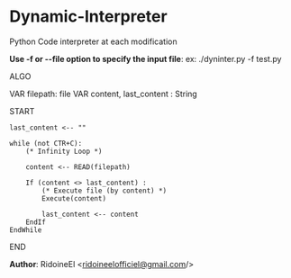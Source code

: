 # Dynamic-Interpreter
Python Code interpreter at each modification

**Use -f or --file option to specify the input file**:
    ex: ./dyninter.py -f test.py


ALGO

VAR filepath: file
VAR content, last_content : String

START

    last_content <-- ""
    
    while (not CTR+C):  
        (* Infinity Loop *)
        
        content <-- READ(filepath)
        
        If (content <> last_content) :
            (* Execute file (by content) *)
            Execute(content)
            
            last_content <-- content
        EndIf
    EndWhile
    
END

**Author**: RidoineEl <ridoineelofficiel@gmail.com/>
